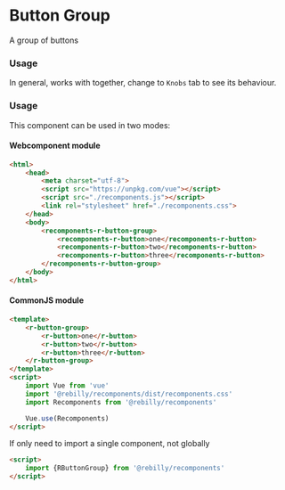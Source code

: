 # Button Group

A group of buttons

### Usage

In general, <r-button-group/> works with <r-button/> together, change to `Knobs` tab to see its behaviour.

### Usage

This component can be used in two modes:

#### Webcomponent module

```html
<html>
    <head>
        <meta charset="utf-8">
        <script src="https://unpkg.com/vue"></script>
        <script src="./recomponents.js"></script>
        <link rel="stylesheet" href="./recomponents.css">
    </head>
    <body>
        <recomponents-r-button-group>
            <recomponents-r-button>one</recomponents-r-button>
            <recomponents-r-button>two</recomponents-r-button>
            <recomponents-r-button>three</recomponents-r-button>
        </recomponents-r-button-group>
    </body>
</html>

```

#### CommonJS module

```html
<template>
    <r-button-group>
        <r-button>one</r-button>
        <r-button>two</r-button>
        <r-button>three</r-button>
    </r-button-group>
</template>
<script>
    import Vue from 'vue'
    import '@rebilly/recomponents/dist/recomponents.css'
    import Recomponents from '@rebilly/recomponents'

    Vue.use(Recomponents)
</script>
```

If only need to import a single component, not globally

```html
<script>
    import {RButtonGroup} from '@rebilly/recomponents'
</script>
```
